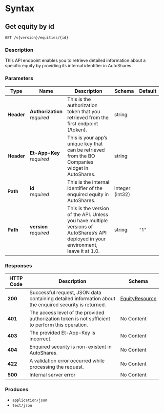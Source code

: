 # Syntax

## Get equity by id

```
GET /v{version}/equities/{id}
```

### Description

This API endpoint enables you to retrieve detailed information about a specific equity by providing its internal identifier in AutoShares.

### Parameters

| Type       | Name                                                         | Description                                                                                                                           | Schema          | Default |
| ---------- | ------------------------------------------------------------ | ------------------------------------------------------------------------------------------------------------------------------------- | --------------- | ------- |
| **Header** | <p><strong>Authorization</strong>  <br><em>required</em></p> | This is the authorization token that you retrieved from the first endpoint (/token).                                                  | string          |         |
| **Header** | <p><strong>Et-App-Key</strong>  <br><em>required</em></p>    | This is your app’s unique key that can be retrieved from the BO Companies widget in AutoShares.                                      | string          |         |
| **Path**   | <p><strong>id</strong>  <br><em>required</em></p>            | This is the internal identifier of the enquired equity in AutoShares.                                                                | integer (int32) |         |
| **Path**   | <p><strong>version</strong>  <br><em>required</em></p>       | This is the version of the API. Unless you have multiple versions of AutoShares’s API deployed in your environment, leave it at 1.0. | string          | `"1"`   |

### Responses

| HTTP Code | Description                                                                                            | Schema                                                        |
| --------- | ------------------------------------------------------------------------------------------------------ | ------------------------------------------------------------- |
| **200**   | Successful request, JSON data containing detailed information about the enquired security is returned. | [EquityResource](securities\_getequitybyid.md#equityresource) |
| **401**   | The access level of the provided authorization token is not sufficient to perform this operation.      | No Content                                                    |
| **403**   | The provided Et-App-Key is incorrect.                                                                  | No Content                                                    |
| **404**   | Enquired security is non-existent in AutoShares.                                                      | No Content                                                    |
| **422**   | A validation error occurred while processing the request.                                              | No Content                                                    |
| **500**   | Internal server error                                                                                  | No Content                                                    |

### Produces

* `application/json`
* `text/json`
